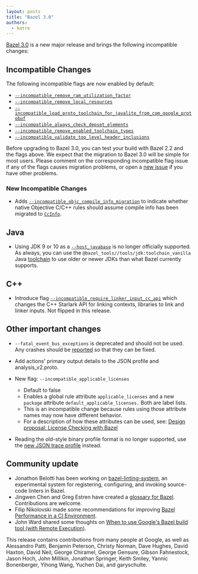 ```yaml
---
layout: posts
title: "Bazel 3.0"
authors:
  - katre
---
```


[Bazel 3.0](https://github.com/bazelbuild/bazel/releases/tag/3.0.0) is a new major release and brings the following incompatible changes:

## Incompatible Changes

The following incompatible flags are now enabled by default:

*   [`--incompatible_remove_ram_utilization_factor`](https://github.com/bazelbuild/bazel/issues/10730)
*   [`--incompatible_remove_local_resources`](https://github.com/bazelbuild/bazel/issues/10536)
*   [`--incompatible_load_proto_toolchain_for_javalite_from_com_google_protobuf`](https://github.com/bazelbuild/bazel/issues/10335)
*   [`--incompatible_always_check_depset_elements`](https://github.com/bazelbuild/bazel/issues/10313)
*   [`--incompatible_remove_enabled_toolchain_types`](https://github.com/bazelbuild/bazel/issues/10262)
*   [`--incompatible_validate_top_level_header_inclusions`](https://github.com/bazelbuild/bazel/issues/10047)

Before upgrading to Bazel 3.0, you can test your build with Bazel 2.2 and the flags above. We expect that the migration to Bazel 3.0 will be simple for most users. Please comment on the corresponding incompatible flag issue if any of the flags causes migration problems, or open a [new issue](http://github.com/bazelbuild/bazel/issues/new) if you have other problems.

### New Incompatible Changes

*   Adds [`--incompatible_objc_compile_info_migration`](https://github.com/bazelbuild/bazel/issues/10854) to indicate whether native Objective C/C++ rules should assume compile info has been migrated to [`CcInfo`](https://docs.bazel.build/versions/master/skylark/lib/CcInfo.html).

## Java

*   Using JDK 9 or 10 as a [`--host_javabase`](https://docs.bazel.build/versions/master/command-line-reference.html#flag--host_javabase) is no longer officially supported. As always, you can use the `@bazel_tools//tools/jdk:toolchain_vanilla` Java [toolchain](https://docs.bazel.build/versions/master/toolchains.html) to use older or newer JDKs than what Bazel currently supports.

## C++

*   Introduce flag [`--incompatible_require_linker_input_cc_api`](https://github.com/bazelbuild/bazel/issues/10860) which changes the C++ Starlark API for linking contexts, libraries to link and linker inputs. Not flipped in this release.

## Other important changes

*   `--fatal_event_bus_exceptions` is deprecated and should not be used. Any crashes should be [reported](https://github.com/bazelbuild/bazel/issues/new) so that they can be fixed.
*   Add actions' primary output details to the JSON profile and analysis\_v2.proto.
*   New flag: `--incompatible_applicable_licenses`
    *   Default to false
    *   Enables a global rule attribute `applicable_licenses` and a new `package` attribute `default_applicable_licenses.` Both are label lists.
    *   This is an incompatible change because rules using those attribute names may now have different behavior.
    *   For a description of how these attributes can be used, see: [Design proposal: License Checking with Bazel](https://docs.google.com/document/d/1uwBuhAoBNrw8tmFs-NxlssI6VRolidGYdYqagLqHWt8/edit#)

*   Reading the old-style binary profile format is no longer supported, use the [new JSON trace profile](https://docs.bazel.build/versions/master/skylark/performance.html#json-profile) instead.

## Community update

*   Jonathon Belotti has been working on [bazel-linting-system](https://github.com/thundergolfer/bazel-linting-system), an experimental system for registering, configuring, and invoking source-code linters in Bazel.
*   Jingwen Chen and Greg Estren have created a [glossary for Bazel](https://docs.bazel.build/versions/master/glossary.html). Contributions are welcome.
*   Filip Nikolovski made some recommendations for improving [Bazel Performance in a CI Environment](https://filipnikolovski.com/posts/bazel-performance-in-a-ci-environment).
*   John Ward shared some thoughts on [When to use Google's Bazel build tool (with Remote Execution)](http://www.johnward.net/2020/03/when-to-use-googles-bazel-build-tool-with-remote-execution/).

This release contains contributions from many people at Google, as well as Alessandro Patti, Benjamin Peterson, Christy Norman, Dave Hughes, David Haxton, David Neil, George Chiramel, George Gensure, Gibson Fahnestock, Jason Hoch, John Millikin, Jonathan Springer, Keith Smiley, Yannic Bonenberger, Yihong Wang, Yuchen Dai, and garyschulte.
